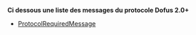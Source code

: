 
<b>Ci dessous une liste des messages du protocole Dofus 2.0+</b>


* [ProtocolRequiredMessage](ProtocolRequiredMessage.md)
